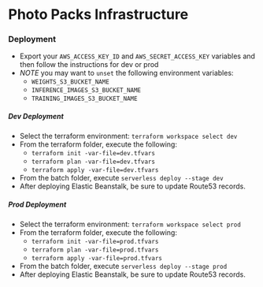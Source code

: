 # Photo Packs Infrastructure

### Deployment

- Export your `AWS_ACCESS_KEY_ID` and `AWS_SECRET_ACCESS_KEY` variables and then follow
the instructions for dev or prod
- *NOTE* you may want to `unset` the following environment variables:
  - `WEIGHTS_S3_BUCKET_NAME`
  - `INFERENCE_IMAGES_S3_BUCKET_NAME`
  - `TRAINING_IMAGES_S3_BUCKET_NAME`

  
##### Dev Deployment

- Select the terraform environment: `terraform workspace select dev`
- From the terraform folder, execute the following:
  - `terraform init -var-file=dev.tfvars`
  - `terraform plan -var-file=dev.tfvars`
  - `terraform apply -var-file=dev.tfvars`
- From the batch folder, execute `serverless deploy --stage dev`
- After deploying Elastic Beanstalk, be sure to update Route53 records.

##### Prod Deployment

- Select the terraform environment: `terraform workspace select prod`
- From the terraform folder, execute the following:
  - `terraform init -var-file=prod.tfvars`
  - `terraform plan -var-file=prod.tfvars`
  - `terraform apply -var-file=prod.tfvars`
- From the batch folder, execute `serverless deploy --stage prod`
- After deploying Elastic Beanstalk, be sure to update Route53 records.
